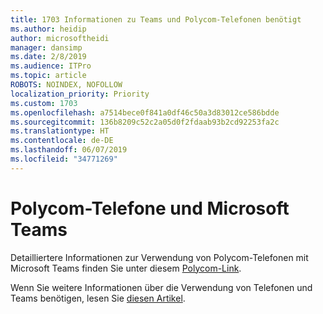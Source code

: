 ```yaml
---
title: 1703 Informationen zu Teams und Polycom-Telefonen benötigt
ms.author: heidip
author: microsoftheidi
manager: dansimp
ms.date: 2/8/2019
ms.audience: ITPro
ms.topic: article
ROBOTS: NOINDEX, NOFOLLOW
localization_priority: Priority
ms.custom: 1703
ms.openlocfilehash: a7514bece0f841a0df46c50a3d83012ce586bdde
ms.sourcegitcommit: 136b8209c52c2a05d0f2fdaab93b2cd92253fa2c
ms.translationtype: HT
ms.contentlocale: de-DE
ms.lasthandoff: 06/07/2019
ms.locfileid: "34771269"
---
```

# <a name="polycom-phones-and-microsoft-teams"></a>Polycom-Telefone und Microsoft Teams

Detailliertere Informationen zur Verwendung von Polycom-Telefonen mit Microsoft Teams finden Sie unter diesem [Polycom-Link](http://www.polycom.com/content/dam/polycom/common/documents/faqs/polycom-phones-and-microsoft-teams-faq-enus.pdf).

Wenn Sie weitere Informationen über die Verwendung von Telefonen und Teams benötigen, lesen Sie [diesen Artikel](https://docs.microsoft.com/microsoftteams/phones-for-teams).
